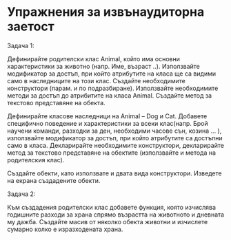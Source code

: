 # Упражнения за извънаудиторна заетост

Задача 1:

Дефинирайте родителски клас Animal, който има основни характеристики за животно (напр. Име, възраст ..). Използвайте модификатор за достъп, при който  атрибутите на класа ще са видими само в наследниците на този клас. Създайте необходимите конструктори (парам. и по подразбиране). Използвайте необходимите методи за достъп до атрибитите на класа Animal. Създайте метод за текстово представяне на обекта.

Дефинирайте класове наследници на Animal – Dog и  Cat. Добавете специфично поведение и характеристики за всеки клас(напр. Брой научени команди, разходки за ден, необходими часове сън, козина ... ),  използвайте модификатор за достъп, при който  атрибутите са достъпни само в класа. Декларирайте необходимите конструктори,  декларирайте метод за текстово представяне на обектите (използвайте и метода на родителския клас).

Създайте обекти, като използвате и двата вида конструктори. Изведете на екрана създадените обекти.

&#x20;

Задача 2:

Към създадения родителски клас добавете функция, която изчислява годишните разходи за храна спрямо възрастта на животното и дневната му дажба. Създайте масив от няколко обекта животни и изчислете сумарно колко е изразходената храна.
